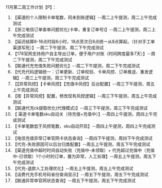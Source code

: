 11月第二周工作计划【P】：

1. 【渠道的个人限制卡单笔数，同未到账逻辑】--周二上午提测，周二上午完成测试
2. 【浙江电信订单查单问题优化(卡单，重复订单号)】--周二上午提测，周二上午完成测试
3. 【延迟结算8-18点时段6小时，18点至次日8点统一从8点算起。（针对手工单渠道写死）】--周二下午提测，周二下午完成测试
4. 【178官网支持用户自主导出订单，便于用户对账（时间跨度最多7天）】--周二下午提测，周二下午完成测试
5. 【联通代充充值失败问题优化】--周二下午提测，周二下午完成测试
6. 【代充代码逻辑统一：订单更新、订单校验、卡单风控、订单推送、重发逻辑】--周三上午提测，周三下午完成测试
7. 【【异常风控】【卡单风控】【充值中风控】后台配置】--周三下午提测，周五上午完成测试
8. 【按【异常风控】配置，修改现有风控逻辑】--周三下午提测，周五上午完成测试
9. 【联通代充ck提取优化(代理模式)】--周三下午提测，周三下午完成测试
10. 【 渠道卡单笔数sku自动关（待充值+充值中）】--周四上午提测，周四上午完成测试
11. 【卡单笔数低于风控笔数，sku自动开启】--周四上午提测，周四上午完成测试
12. 【电信充值异常订单官网卡状态查询】--周四下午提测，周四下午完成测试
13. 【代充-失败原因可以后台归类配置】--周五上午提测，周五下午完成测试
14. 【渠道充值中超时时间自动失败（充值中-未领取）+ 代充超过充值中（充值中-已领取）1个小时的订单，置为异常，人工处理】--周五上午提测，周五下午完成测试
15. 【代充-退款人工处理优化】--周五上午提测，周五上午完成测试
16. 【话费代充手机号码省份查询显示】--周五下午提测，周五下午完成测试
17. 【联通异常单官网状态查询】--周五下午提测，周五下午完成测试